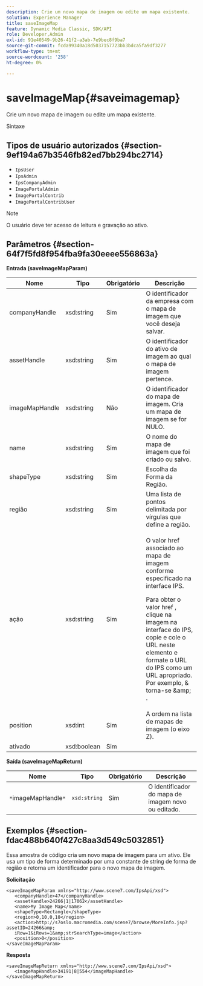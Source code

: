 ```yaml
---
description: Crie um novo mapa de imagem ou edite um mapa existente.
solution: Experience Manager
title: saveImageMap
feature: Dynamic Media Classic, SDK/API
role: Developer,Admin
exl-id: 91e40549-9b26-41f2-a3ab-7e9bec8f9ba7
source-git-commit: fcda99340a18d5037157723bb3bdca5fa9df3277
workflow-type: tm+mt
source-wordcount: '258'
ht-degree: 0%

---
```


# saveImageMap{#saveimagemap}

Crie um novo mapa de imagem ou edite um mapa existente.

Sintaxe

## Tipos de usuário autorizados {#section-9ef194a67b3546fb82ed7bb294bc2714}

* `IpsUser`
* `IpsAdmin`
* `IpsCompanyAdmin`
* `ImagePortalAdmin`
* `ImagePortalContrib`
* `ImagePortalContribUser`

>[!NOTE]
>
>O usuário deve ter acesso de leitura e gravação ao ativo.

## Parâmetros {#section-64f7f5fd8f954fba9fa30eeee556863a}

**Entrada (saveImageMapParam)**

<table id="table_49649036F46941D2B1F28515674E533B"> 
 <thead> 
  <tr> 
   <th colname="col1" class="entry"> Nome </th> 
   <th colname="col2" class="entry"> Tipo </th> 
   <th colname="col3" class="entry"> Obrigatório </th> 
   <th colname="col4" class="entry"> Descrição </th> 
  </tr> 
 </thead>
 <tbody> 
  <tr> 
   <td colname="col1"> <span class="codeph"> <span class="varname"> companyHandle  </span> </span> </td> 
   <td colname="col2"> <span class="codeph"> xsd:string  </span> </td> 
   <td colname="col3"> Sim </td> 
   <td colname="col4"> O identificador da empresa com o mapa de imagem que você deseja salvar. </td> 
  </tr> 
  <tr> 
   <td colname="col1"> <span class="codeph"> <span class="varname"> assetHandle  </span> </span> </td> 
   <td colname="col2"> <span class="codeph"> xsd:string  </span> </td> 
   <td colname="col3"> Sim </td> 
   <td colname="col4"> O identificador do ativo de imagem ao qual o mapa de imagem pertence. </td> 
  </tr> 
  <tr> 
   <td colname="col1"> <span class="codeph"> <span class="varname"> imageMapHandle  </span> </span> </td> 
   <td colname="col2"> <span class="codeph"> xsd:string  </span> </td> 
   <td colname="col3"> Não </td> 
   <td colname="col4"> O identificador do mapa de imagem. Cria um mapa de imagem se for NULO. </td> 
  </tr> 
  <tr> 
   <td colname="col1"> <span class="codeph"> <span class="varname"> name  </span> </span> </td> 
   <td colname="col2"> <span class="codeph"> xsd:string  </span> </td> 
   <td colname="col3"> Sim </td> 
   <td colname="col4"> O nome do mapa de imagem que foi criado ou salvo. </td> 
  </tr> 
  <tr> 
   <td colname="col1"> <span class="codeph"> <span class="varname"> shapeType  </span> </span> </td> 
   <td colname="col2"> <span class="codeph"> xsd:string  </span> </td> 
   <td colname="col3"> Sim </td> 
   <td colname="col4"> Escolha da Forma da Região. </td> 
  </tr> 
  <tr> 
   <td colname="col1"> <span class="codeph"> <span class="varname"> região  </span> </span> </td> 
   <td colname="col2"> <span class="codeph"> xsd:string  </span> </td> 
   <td colname="col3"> Sim </td> 
   <td colname="col4"> Uma lista de pontos delimitada por vírgulas que define a região. </td> 
  </tr> 
  <tr> 
   <td colname="col1"> <span class="codeph"> <span class="varname"> ação  </span> </span> </td> 
   <td colname="col2"> <span class="codeph"> xsd:string  </span> </td> 
   <td colname="col3"> Sim </td> 
   <td colname="col4"> <p>O valor <span class="codeph"> href </span> associado ao mapa de imagem conforme especificado na interface IPS. </p> <p>Para obter o valor <span class="codeph"> href </span>, clique na imagem na interface do IPS, copie e cole o URL neste elemento e formate o URL do IPS como um URL apropriado. Por exemplo, <span class="codeph"> &amp; </span> torna-se <span class="codeph"> &amp;amp; </span>. </p> </td> 
  </tr> 
  <tr> 
   <td colname="col1"> <span class="codeph"> <span class="varname"> position  </span> </span> </td> 
   <td colname="col2"> <span class="codeph"> xsd:int  </span> </td> 
   <td colname="col3"> Sim </td> 
   <td colname="col4"> A ordem na lista de mapas de imagem (o eixo Z). </td> 
  </tr> 
  <tr> 
   <td colname="col1"> <span class="codeph"> <span class="varname"> ativado  </span> </span> </td> 
   <td colname="col2"> <span class="codeph"> xsd:boolean  </span> </td> 
   <td colname="col3"> Sim </td> 
   <td colname="col4"></td> 
  </tr> 
 </tbody> 
</table>

**Saída (saveImageMapReturn)**

| Nome | Tipo | Obrigatório | Descrição |
|---|---|---|---|
| `*`imageMapHandle`*` | `xsd:string` | Sim | O identificador do mapa de imagem novo ou editado. |

## Exemplos {#section-fdac488b640f427c8aa3d549c5032851}

Essa amostra de código cria um novo mapa de imagem para um ativo. Ele usa um tipo de forma determinado por uma constante de string de forma de região e retorna um identificador para o novo mapa de imagem.

**Solicitação**

```
<saveImageMapParam xmlns="http://www.scene7.com/IpsApi/xsd"> 
   <companyHandle>47</companyHandle> 
   <assetHandle>24266|1|17062</assetHandle> 
   <name>My Image Map</name> 
   <shapeType>Rectangle</shapeType> 
   <region>0,10,0,10</region> 
   <action>http://s7oslo.macromedia.com/scene7/browse/MoreInfo.jsp?assetID=24266&amp; 
   iRow=1&iRows=1&amp;strSearchType=image</action> 
   <position>0</position> 
</saveImageMapParam>
```

**Resposta**

```
<saveImageMapReturn xmlns="http://www.scene7.com/IpsApi/xsd"> 
   <imageMapHandle>34191|8|554</imageMapHandle> 
</saveImageMapReturn>
```
